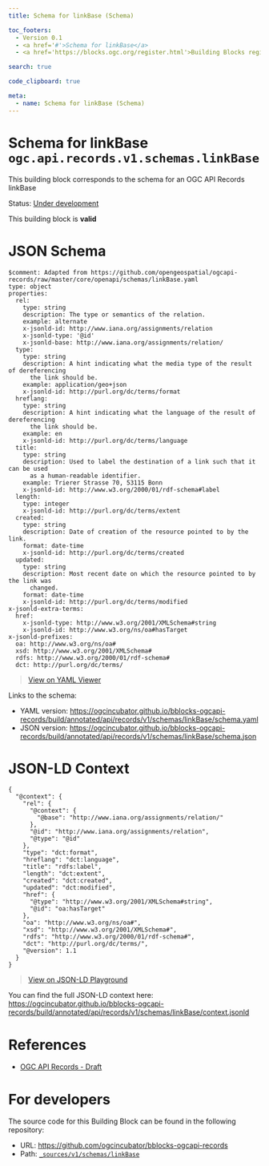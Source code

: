 ```yaml
---
title: Schema for linkBase (Schema)

toc_footers:
  - Version 0.1
  - <a href='#'>Schema for linkBase</a>
  - <a href='https://blocks.ogc.org/register.html'>Building Blocks register</a>

search: true

code_clipboard: true

meta:
  - name: Schema for linkBase (Schema)
---
```



# Schema for linkBase `ogc.api.records.v1.schemas.linkBase`

This building block corresponds to the schema for an OGC API Records linkBase

<p class="status">
    <span data-rainbow-uri="http://www.opengis.net/def/status">Status</span>:
    <a href="http://www.opengis.net/def/status/under-development" target="_blank" data-rainbow-uri>Under development</a>
</p>

<aside class="success">
This building block is <strong>valid</strong>
</aside>


# JSON Schema

```yaml--schema
$comment: Adapted from https://github.com/opengeospatial/ogcapi-records/raw/master/core/openapi/schemas/linkBase.yaml
type: object
properties:
  rel:
    type: string
    description: The type or semantics of the relation.
    example: alternate
    x-jsonld-id: http://www.iana.org/assignments/relation
    x-jsonld-type: '@id'
    x-jsonld-base: http://www.iana.org/assignments/relation/
  type:
    type: string
    description: A hint indicating what the media type of the result of dereferencing
      the link should be.
    example: application/geo+json
    x-jsonld-id: http://purl.org/dc/terms/format
  hreflang:
    type: string
    description: A hint indicating what the language of the result of dereferencing
      the link should be.
    example: en
    x-jsonld-id: http://purl.org/dc/terms/language
  title:
    type: string
    description: Used to label the destination of a link such that it can be used
      as a human-readable identifier.
    example: Trierer Strasse 70, 53115 Bonn
    x-jsonld-id: http://www.w3.org/2000/01/rdf-schema#label
  length:
    type: integer
    x-jsonld-id: http://purl.org/dc/terms/extent
  created:
    type: string
    description: Date of creation of the resource pointed to by the link.
    format: date-time
    x-jsonld-id: http://purl.org/dc/terms/created
  updated:
    type: string
    description: Most recent date on which the resource pointed to by the link was
      changed.
    format: date-time
    x-jsonld-id: http://purl.org/dc/terms/modified
x-jsonld-extra-terms:
  href:
    x-jsonld-type: http://www.w3.org/2001/XMLSchema#string
    x-jsonld-id: http://www.w3.org/ns/oa#hasTarget
x-jsonld-prefixes:
  oa: http://www.w3.org/ns/oa#
  xsd: http://www.w3.org/2001/XMLSchema#
  rdfs: http://www.w3.org/2000/01/rdf-schema#
  dct: http://purl.org/dc/terms/

```

> <a target="_blank" href="https://avillar.github.io/TreedocViewer/?dataParser=yaml&amp;dataUrl=https%3A%2F%2Fogcincubator.github.io%2Fbblocks-ogcapi-records%2Fbuild%2Fannotated%2Fapi%2Frecords%2Fv1%2Fschemas%2FlinkBase%2Fschema.yaml&amp;expand=2&amp;option=%7B%22showTable%22%3A+false%7D">View on YAML Viewer</a>

Links to the schema:

* YAML version: <a href="https://ogcincubator.github.io/bblocks-ogcapi-records/build/annotated/api/records/v1/schemas/linkBase/schema.yaml" target="_blank">https://ogcincubator.github.io/bblocks-ogcapi-records/build/annotated/api/records/v1/schemas/linkBase/schema.yaml</a>
* JSON version: <a href="https://ogcincubator.github.io/bblocks-ogcapi-records/build/annotated/api/records/v1/schemas/linkBase/schema.json" target="_blank">https://ogcincubator.github.io/bblocks-ogcapi-records/build/annotated/api/records/v1/schemas/linkBase/schema.json</a>


# JSON-LD Context

```json--ldContext
{
  "@context": {
    "rel": {
      "@context": {
        "@base": "http://www.iana.org/assignments/relation/"
      },
      "@id": "http://www.iana.org/assignments/relation",
      "@type": "@id"
    },
    "type": "dct:format",
    "hreflang": "dct:language",
    "title": "rdfs:label",
    "length": "dct:extent",
    "created": "dct:created",
    "updated": "dct:modified",
    "href": {
      "@type": "http://www.w3.org/2001/XMLSchema#string",
      "@id": "oa:hasTarget"
    },
    "oa": "http://www.w3.org/ns/oa#",
    "xsd": "http://www.w3.org/2001/XMLSchema#",
    "rdfs": "http://www.w3.org/2000/01/rdf-schema#",
    "dct": "http://purl.org/dc/terms/",
    "@version": 1.1
  }
}
```

> <a target="_blank" href="https://json-ld.org/playground/#json-ld=https%3A%2F%2Fogcincubator.github.io%2Fbblocks-ogcapi-records%2Fbuild%2Fannotated%2Fapi%2Frecords%2Fv1%2Fschemas%2FlinkBase%2Fcontext.jsonld">View on JSON-LD Playground</a>

You can find the full JSON-LD context here:
<a href="https://ogcincubator.github.io/bblocks-ogcapi-records/build/annotated/api/records/v1/schemas/linkBase/context.jsonld" target="_blank">https://ogcincubator.github.io/bblocks-ogcapi-records/build/annotated/api/records/v1/schemas/linkBase/context.jsonld</a>

# References

* [OGC API Records - Draft](https://docs.ogc.org/DRAFTS/20-004.html)

# For developers

The source code for this Building Block can be found in the following repository:

* URL: <a href="https://github.com/ogcincubator/bblocks-ogcapi-records" target="_blank">https://github.com/ogcincubator/bblocks-ogcapi-records</a>
* Path:
<code><a href="https://github.com/ogcincubator/bblocks-ogcapi-records/blob/HEAD/_sources/v1/schemas/linkBase" target="_blank">_sources/v1/schemas/linkBase</a></code>

